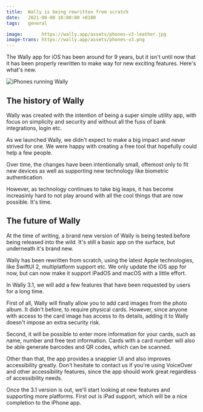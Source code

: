 ```yaml
---
title:  Wally is being rewritten from scratch
date:   2021-08-08 18:00:00 +0100
tags:   general

image:       https://wally.app/assets/phones-v3-leather.jpg
image-trans: https://wally.app/assets/phones-v3.png
---
```


The Wally app for iOS has been around for 9 years, but it isn't until now that it has been properly rewritten to make way for new exciting features. Here's what's new.

![iPhones running Wally]({{page.image-trans}} "Wally runs on iPhone.")


## The history of Wally

Wally was created with the intention of being a super simple utility app, with focus on simplicity and security and without all the fuss of bank integrations, login etc.

As we launched Wally, we didn't expect to make a big impact and never strived for one. We were happy with creating a free tool that hopefully could help a few people.

Over time, the changes have been intentionally small, oftemost only to fit new devices as well as supporting new technology like biometric authentication.

However, as technology continues to take big leaps, it has become increasinly hard to not play around with all the cool things that are now possible. It's time.


## The future of Wally

At the time of writing, a brand new version of Wally is being tested before being released into the wild. It's still a basic app on the surface, but underneath it's brand new.

Wally has been rewritten from scratch, using the latest Apple technologies, like SwiftUI 2, multiplatform support etc. We only update the iOS app for now, but can now make it support iPadOS and macOS with a little effort.

In Wally 3.1, we will add a few features that have been requested by users for a long time. 

First of all, Wally will finally allow you to add card images from the photo album. It didn't before, to require physical cards. However, since anyone with access to the card image has access to its details, adding it to Wally doesn't impose an extra security risk.

Second, it will be possible to enter more information for your cards, such as name, number and free text information. Cards with a card number will also be able generate barcodes and QR codes, which can be scanned.

Other than that, the app provides a snappier UI and also improves accessibility greatly. Don't hesitate to contact us if you're using VoiceOver and other accessibility features, since the app should work great regardless of accessibility needs.

Once the 3.1 version is out, we'll start looking at new features and supporting more platforms. First out is iPad support, which will be a nice completion to the iPhone app.